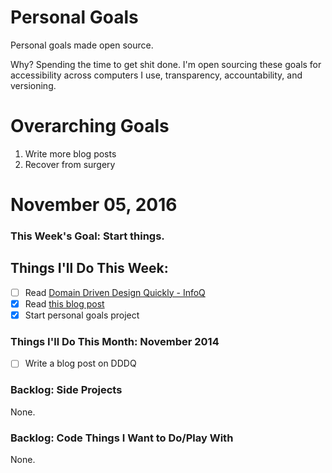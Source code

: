 Personal Goals
==============

Personal goals made open source.

Why? Spending the time to get shit done. I'm open sourcing these goals for accessibility across computers I use, transparency, accountability, and versioning.

# Overarching Goals
1. Write more blog posts
2. Recover from surgery

# November 05, 2016

### This Week's Goal: Start things.

## Things I'll Do This Week:
- [ ] Read [Domain Driven Design Quickly - InfoQ](https://www.infoq.com/minibooks/domain-driven-design-quickly)
- [x] Read [this blog post](http://una.github.io/personal-goals-guide)
- [x] Start personal goals project

### Things I'll Do This Month: November 2014
- [ ] Write a blog post on DDDQ

### Backlog: Side Projects
None.

### Backlog: Code Things I Want to Do/Play With
None.
